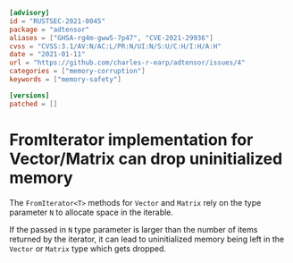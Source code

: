 ```toml
[advisory]
id = "RUSTSEC-2021-0045"
package = "adtensor"
aliases = ["GHSA-rg4m-gww5-7p47", "CVE-2021-29936"]
cvss = "CVSS:3.1/AV:N/AC:L/PR:N/UI:N/S:U/C:H/I:H/A:H"
date = "2021-01-11"
url = "https://github.com/charles-r-earp/adtensor/issues/4"
categories = ["memory-corruption"]
keywords = ["memory-safety"]

[versions]
patched = []
```

# FromIterator implementation for Vector/Matrix can drop uninitialized memory

The `FromIterator<T>` methods for `Vector` and `Matrix` rely on the type
parameter `N` to allocate space in the iterable.

If the passed in `N` type parameter is larger than the number of items returned
by the iterator, it can lead to uninitialized memory being left in the
`Vector` or `Matrix` type which gets dropped.
